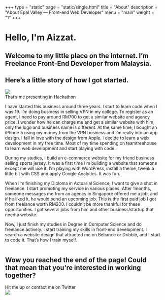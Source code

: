 +++
type = "static"
page = "static/single.html"
title = "About"
description = "About Epal Valley — Front-end Web Developer"
menu = "main"
weight = "1"
+++


<!-- Hero content: will be in the middle -->
<div class="hero-body bg-alice">
    <div class="container">
        <h1 class="title">
            Hello, I'm Aizzat.
        </h1>
        <h2 class="subtitle">
                Welcome to my little place on the internet. I’m Freelance Front-End Developer from Malaysia.
        </h2>
    </div>
</div>
</section>

<section class="about">
    <div class="container hero-body">
        <h1 class="title">
            Here’s a little story of how I got started.
        </h1>
        <img src="/image/cover.jpg"/>
        <figcaption>That’s me presenting in Hackathon</figcaption>
        <p>I have started this business around three years. I start to learn code when I was 19. I’m doing business in selling VPN in my college. To register as an agent, I need to pay around RM700 to get a similar website and agency price. I wonder how he can charge me and get a similar website with him, only the logo and business name is different. At the same time, I bought an iPhone 5 using my money from the VPN business and I’m really into an app design. I fall in love with the design from Apple. I decide to learn a web development in my free time. Most of my time spending on teamtreehouse to learn web development and start playing with code.</p>
        <p>During my studies, I build an e-commerce website for my friend business selling sports jersey. It was a first time I’m building a website that someone except me will use it. I’m playing with WordPress, install a theme, tweak a little bit with CSS and apply Google Analytics. It was fun.</p>
        <p>When I’m finishing my Diploma in Actuarial Science, I want to give a shot in freelance. I start promoting my service in various places. After 1months, someone messages me from an agency in Singapore offered me a job, and if he liked it, he would send an upcoming job. This is the first paid job I got from freelance worth RM200. I couldn’t be more thankful for these opportunities. I got several jobs from him and other business/startup that need a website.</p>
        <p>Now, I just finish my studies in Degree in Computer Science and do freelance actively. I start training my skills in front-end development. I search a website design that attracted me on Behance or Dribble, and I start to code it. That’s how I train myself.</p>
    </div>
</section>

<section id="cta-section">
    <div class="hero-body">
        <div class="container cta-section">
            <div class="columns">
                <div class="column is-half is-offset-one-quarter">
                    <h1 class="has-text-centered">Wow you reached the end of the page! Could that mean that you're interested in working together?</h1>
                    <a class="button has-text-centered">Hit me up or contact me on Twitter</a>
                </div>
            </div>
            <div class="cloud">
                <img src="/image/cloud.svg"/>
            </div>
        </div>
    </div>
</section>
		